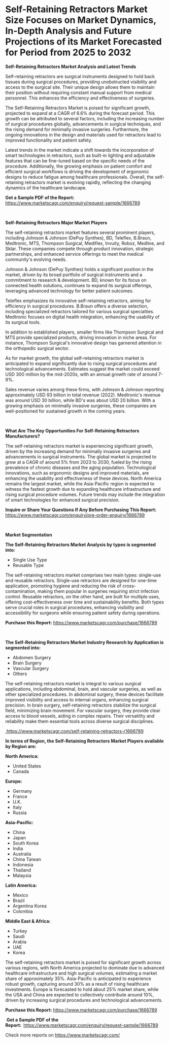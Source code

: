 <p><h1>Self-Retaining Retractors Market Size Focuses on Market Dynamics, In-Depth Analysis and Future Projections of its Market Forecasted for Period from 2025 to 2032</h1></p><p><strong>Self-Retaining Retractors Market Analysis and Latest Trends</strong></p>
<p><p>Self-retaining retractors are surgical instruments designed to hold back tissues during surgical procedures, providing unobstructed visibility and access to the surgical site. Their unique design allows them to maintain their position without requiring constant manual support from medical personnel. This enhances the efficiency and effectiveness of surgeries.</p><p>The Self-Retaining Retractors Market is poised for significant growth, projected to expand at a CAGR of 6.6% during the forecast period. This growth can be attributed to several factors, including the increasing number of surgical procedures globally, advancements in surgical techniques, and the rising demand for minimally invasive surgeries. Furthermore, the ongoing innovations in the design and materials used for retractors lead to improved functionality and patient safety.</p><p>Latest trends in the market indicate a shift towards the incorporation of smart technologies in retractors, such as built-in lighting and adjustable features that can be fine-tuned based on the specific needs of the procedure. Additionally, the growing emphasis on patient comfort and efficient surgical workflows is driving the development of ergonomic designs to reduce fatigue among healthcare professionals. Overall, the self-retaining retractors market is evolving rapidly, reflecting the changing dynamics of the healthcare landscape.</p></p>
<p><strong>Get a Sample PDF of the Report:&nbsp;</strong> <a href="https://www.marketscagr.com/enquiry/request-sample/1666789?utm_campaign=2480&utm_medium=2&utm_source=Github&utm_content=ia&utm_term=04032025&utm_id=self-retaining-retractors">https://www.marketscagr.com/enquiry/request-sample/1666789</a></p>
<p>&nbsp;</p>
<p><strong>Self-Retaining Retractors Major Market Players</strong></p>
<p><p>The self-retaining retractors market features several prominent players, including Johnson & Johnson (DePuy Synthes), BD, Teleflex, B.Braun, Medtronic, MTS, Thompson Surgical, Mediflex, Invuity, Roboz, Medline, and Sklar. These companies compete through product innovation, strategic partnerships, and enhanced service offerings to meet the medical community's evolving needs.</p><p>Johnson & Johnson (DePuy Synthes) holds a significant position in the market, driven by its broad portfolio of surgical instruments and a commitment to research & development. BD, known for its focus on connected health solutions, continues to expand its surgical offerings, leveraging advanced technology for better patient outcomes.</p><p>Teleflex emphasizes its innovative self-retaining retractors, aiming for efficiency in surgical procedures. B.Braun offers a diverse selection, including specialized retractors tailored for various surgical specialties. Medtronic focuses on digital health integration, enhancing the usability of its surgical tools.</p><p>In addition to established players, smaller firms like Thompson Surgical and MTS provide specialized products, driving innovation in niche areas. For instance, Thompson Surgical's innovative design has garnered attention in the orthopedic surgical sector.</p><p>As for market growth, the global self-retaining retractors market is anticipated to expand significantly due to rising surgical procedures and technological advancements. Estimates suggest the market could exceed USD 300 million by the mid-2020s, with an annual growth rate of around 7-9%.</p><p>Sales revenue varies among these firms, with Johnson & Johnson reporting approximately USD 93 billion in total revenue (2022). Medtronic's revenue was around USD 30 billion, while BD's was about USD 20 billion. With a growing emphasis on minimally invasive surgeries, these companies are well-positioned for sustained growth in the coming years.</p></p>
<p>&nbsp;</p>
<p><strong>What Are The Key Opportunities For Self-Retaining Retractors Manufacturers?</strong></p>
<p><p>The self-retaining retractors market is experiencing significant growth, driven by the increasing demand for minimally invasive surgeries and advancements in surgical instruments. The global market is projected to grow at a CAGR of around 5% from 2023 to 2030, fueled by the rising prevalence of chronic diseases and the aging population. Technological innovations, such as ergonomic designs and improved materials, are enhancing the usability and effectiveness of these devices. North America remains the largest market, while the Asia-Pacific region is expected to witness the fastest growth due to expanding healthcare infrastructure and rising surgical procedure volumes. Future trends may include the integration of smart technologies for enhanced surgical precision.</p></p>
<p><strong>Inquire or Share Your Questions If Any Before Purchasing This Report:</strong> <a href="https://www.marketscagr.com/enquiry/pre-order-enquiry/1666789?utm_campaign=2480&utm_medium=2&utm_source=Github&utm_content=ia&utm_term=04032025&utm_id=self-retaining-retractors">https://www.marketscagr.com/enquiry/pre-order-enquiry/1666789</a></p>
<p>&nbsp;</p>
<p><strong>Market Segmentation</strong></p>
<p><strong>The Self-Retaining Retractors Market Analysis by types is segmented into:</strong></p>
<p><ul><li>Single Use Type</li><li>Reusable Type</li></ul></p>
<p><p>The self-retaining retractors market comprises two main types: single-use and reusable retractors. Single-use retractors are designed for one-time application, promoting hygiene and reducing the risk of cross-contamination, making them popular in surgeries requiring strict infection control. Reusable retractors, on the other hand, are built for multiple uses, offering cost-effectiveness over time and sustainability benefits. Both types serve crucial roles in surgical procedures, enhancing visibility and accessibility for surgeons while ensuring patient safety during operations.</p></p>
<p><strong>Purchase this Report:&nbsp;</strong><a href="https://www.marketscagr.com/purchase/1666789?utm_campaign=2480&utm_medium=2&utm_source=Github&utm_content=ia&utm_term=04032025&utm_id=self-retaining-retractors">https://www.marketscagr.com/purchase/1666789</a></p>
<p>&nbsp;</p>
<p><strong>The Self-Retaining Retractors Market Industry Research by Application is segmented into:</strong></p>
<p><ul><li>Abdomen Surgery</li><li>Brain Surgery</li><li>Vascular Surgery</li><li>Others</li></ul></p>
<p><p>The self-retaining retractors market is integral to various surgical applications, including abdominal, brain, and vascular surgeries, as well as other specialized procedures. In abdominal surgery, these devices facilitate improved visibility and access to internal organs, enhancing surgical precision. In brain surgery, self-retaining retractors stabilize the surgical field, minimizing brain movement. For vascular surgery, they provide clear access to blood vessels, aiding in complex repairs. Their versatility and reliability make them essential tools across diverse surgical disciplines.</p></p>
<p><a href="https://www.marketscagr.com/self-retaining-retractors-r1666789?utm_campaign=2480&utm_medium=2&utm_source=Github&utm_content=ia&utm_term=04032025&utm_id=self-retaining-retractors">&nbsp;https://www.marketscagr.com/self-retaining-retractors-r1666789</a></p>
<p><strong>In terms of Region, the Self-Retaining Retractors Market Players available by Region are:</strong></p>
<p>
    <p> <strong> North America: </strong>
        <ul>
            <li>United States</li>
            <li>Canada</li>
        </ul>
        </p> 
    <p> <strong> Europe: </strong>
        <ul>
            <li>Germany</li>
            <li>France</li>
            <li>U.K.</li>
            <li>Italy</li>
            <li>Russia</li>
        </ul>
        </p> 
    <p> <strong> Asia-Pacific: </strong>
        <ul>
            <li>China</li>
            <li>Japan</li>
            <li>South Korea</li>
            <li>India</li>
            <li>Australia</li>
            <li>China Taiwan</li>
            <li>Indonesia</li>
            <li>Thailand</li>
            <li>Malaysia</li>
        </ul>
        </p> 
    <p> <strong> Latin America: </strong>
        <ul>
            <li>Mexico</li>
            <li>Brazil</li>
            <li>Argentina Korea</li>
            <li>Colombia</li>
        </ul>
        </p> 
    <p> <strong> Middle East & Africa: </strong>
        <ul>
            <li>Turkey</li>
            <li>Saudi</li>
            <li>Arabia</li>
            <li>UAE</li>
            <li>Korea</li>
        </ul>
    </p>
    </p>
<p><p>The self-retaining retractors market is poised for significant growth across various regions, with North America projected to dominate due to advanced healthcare infrastructure and high surgical volumes, estimating a market share of approximately 35%. Asia-Pacific is anticipated to experience robust growth, capturing around 30% as a result of rising healthcare investments. Europe is forecasted to hold about 25% market share, while the USA and China are expected to collectively contribute around 10%, driven by increasing surgical procedures and technological advancements.</p></p>
<p><strong>Purchase this Report: </strong><a href="https://www.marketscagr.com/purchase/1666789?utm_campaign=2480&utm_medium=2&utm_source=Github&utm_content=ia&utm_term=04032025&utm_id=self-retaining-retractors">https://www.marketscagr.com/purchase/1666789</a></p>
<p>&nbsp;<strong>Get a Sample PDF of the Report:&nbsp;&nbsp;</strong><a href="https://www.marketscagr.com/enquiry/request-sample/1666789?utm_campaign=2480&utm_medium=2&utm_source=Github&utm_content=ia&utm_term=04032025&utm_id=self-retaining-retractors">https://www.marketscagr.com/enquiry/request-sample/1666789</a></p>
<p><strong></strong></p>
<p>Check more reports on <a href="https://www.marketscagr.com/?utm_campaign=2480&utm_medium=2&utm_source=Github&utm_content=ia&utm_term=04032025&utm_id=self-retaining-retractors">https://www.marketscagr.com/</a></p>